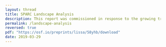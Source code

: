 ```yaml
---
layout: thread
title: SPARC Landscape Analysis
description: This report was commissioned in response to the growing trend of commercial acquisition of critical infrastructure in our institutions. It is intended to provide a comprehensive look at the current players in this arena, their strategies and potential actions, and the implications of these on the operations of our libraries and home institutions. It also outlines suggestions for an initial set of strategic responses for the community to evaluate in order to ensure it controls both this infrastructure and the data generated by/resident on it.
permalink: /landscape-analysis
reversed: true
pdf: "https://osf.io/preprints/lissa/58yhb/download"
date: 2019-03-29
---
```

